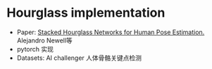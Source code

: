 # Hourglass implementation
- Paper: [Stacked Hourglass Networks for Human Pose Estimation.](https://arxiv.org/pdf/1603.06937.pdf) Alejandro Newell等
- pytorch 实现
- Datasets: AI challenger 人体骨骼关键点检测
